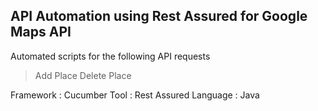 API Automation using Rest Assured for Google Maps API
------------------------------------------------------
Automated scripts for the following API requests
 > Add Place
 > Delete Place
 
Framework : Cucumber
Tool      : Rest Assured
Language  : Java
